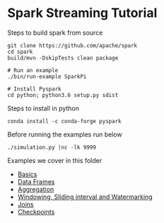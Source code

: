 # Spark Streaming Tutorial

Steps to build spark from source 

```
git clone https://github.com/apache/spark
cd spark
build/mvn -DskipTests clean package

# Run an example
./bin/run-example SparkPi

# Install Pyspark
cd python; python3.6 setup.py sdist
```

Steps to install in python

```
conda install -c conda-forge pyspark
```

Before running the examples run below

```
./simulation.py |nc -lk 9999
```

Examples we cover in this folder
- [Basics](https://git.zoi.de/krishna.kalyan/experiments/blob/master/spark-streaming/01_basics.py)
- [Data Frames](https://git.zoi.de/krishna.kalyan/experiments/blob/master/spark-streaming/02_df.py)
- [Aggregation](https://git.zoi.de/krishna.kalyan/experiments/blob/master/spark-streaming/03_agg.py)
- [Windowing, Sliding interval and Watermarking](https://git.zoi.de/krishna.kalyan/experiments/blob/master/spark-streaming/04_iot_running_count.py)
- [Joins](https://git.zoi.de/krishna.kalyan/experiments/blob/master/spark-streaming/05_joins.py)
- [Checkpoints](https://git.zoi.de/krishna.kalyan/experiments/blob/master/spark-streaming/06_checkpoint.py)
